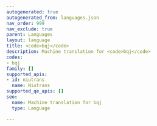 ```yaml
---
autogenerated: true
autogenerated_from: languages.json
nav_order: 999
nav_exclude: true
parent: Languages
layout: language
title: <code>bqj</code>
description: Machine translation for <code>bqj</code>
codes:
- bqj
family: []
supported_apis:
- id: niutrans
  name: Niutrans
supported_qe_apis: []
seo:
  name: Machine translation for bqj
  type: Language

---
```


